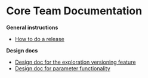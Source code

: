 # Core Team Documentation #

**General instructions**
  * [How to do a release](DoingARelease.md)

**Design docs**
  * [Design doc for the exploration versioning feature](VersioningDesignDoc.md)
  * [Design doc for parameter functionality](ParametersDesignDoc.md)